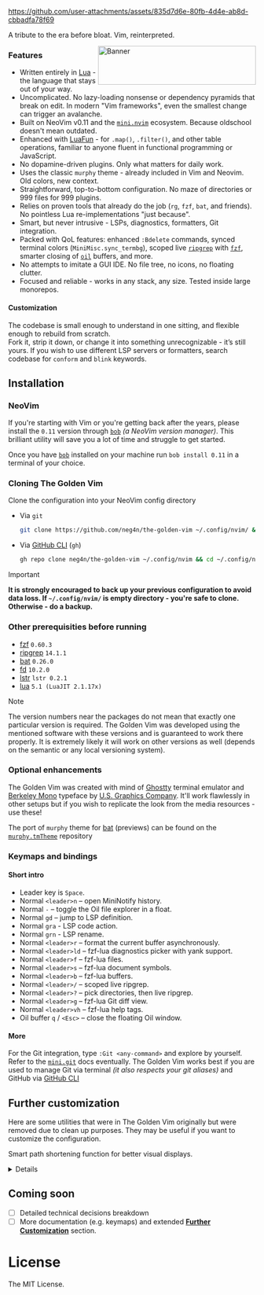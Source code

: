 


https://github.com/user-attachments/assets/835d7d6e-80fb-4d4e-ab8d-cbbadfa78f69


A tribute to the era before bloat. Vim, reinterpreted.

<img width="321" height="79" alt="Banner" align="right" src="https://github.com/user-attachments/assets/e011a56b-4d03-4a18-b73b-e572e8064956" />



### Features

- Written entirely in [Lua][lua] - the language that stays out of your way.
- Uncomplicated. No lazy-loading nonsense or dependency pyramids that break on edit. In modern "Vim frameworks", even the smallest change can trigger an avalanche.
- Built on NeoVim v0.11 and the [`mini.nvim`](https://github.com/echasnovski/mini.nvim) ecosystem. Because oldschool doesn't mean outdated.
- Enhanced with [LuaFun][luafun] - for `.map()`, `.filter()`, and other table operations, familiar to anyone fluent in functional programming or JavaScript.
- No dopamine-driven plugins. Only what matters for daily work.
- Uses the classic `murphy` theme - already included in Vim and Neovim. Old colors, new context.
- Straightforward, top-to-bottom configuration. No maze of directories or 999 files for 999 plugins.
- Relies on proven tools that already do the job (`rg`, `fzf`, `bat`, and friends). No pointless Lua re-implementations "just because".
- Smart, but never intrusive - LSPs, diagnostics, formatters, Git integration.
- Packed with QoL features: enhanced `:Bdelete` commands, synced terminal colors (`MiniMisc.sync_termbg`), scoped live [`ripgrep`][ripgrep] with [`fzf`][fzf], smarter closing of [`oil`][oil] buffers, and more.
- No attempts to imitate a GUI IDE. No file tree, no icons, no floating clutter.
- Focused and reliable - works in any stack, any size. Tested inside large monorepos.

#### Customization

The codebase is small enough to understand in one sitting, and flexible enough to rebuild from scratch.  
Fork it, strip it down, or change it into something unrecognizable - it’s still yours.
If you wish to use different LSP servers or formatters, search codebase for `conform` and `blink` keywords.

## Installation

### NeoVim

If you're starting with Vim or you're getting back after the years, please install the `0.11` version through [`bob`][bob] _(a NeoVim version manager)_. This brilliant utility will save you a lot of time and struggle to get started.

Once you have [`bob`][bob] installed on your machine run `bob install 0.11` in a terminal of your choice.

### Cloning The Golden Vim

Clone the configuration into your NeoVim config directory

- Via `git`
    ```bash
    git clone https://github.com/neg4n/the-golden-vim ~/.config/nvim/ && cd ~/.config/nvim/
    ```
- Via [GitHub CLI][gh] (`gh`)
    ```bash
    gh repo clone neg4n/the-golden-vim ~/.config/nvim && cd ~/.config/nvim
    ```

> [!IMPORTANT]
> **It is strongly encouraged to back up your previous configuration to avoid data loss. If `~/.config/nvim/` is empty directory - you're safe to clone. Otherwise - do a backup.**

### Other prerequisities before running 

- [fzf][fzf] `0.60.3` 
- [ripgrep][ripgrep] `14.1.1`
- [bat][bat] `0.26.0`
- [fd][fd] `10.2.0`
- [lstr][lstr] `lstr 0.2.1`
- [lua][lua] `5.1 (LuaJIT 2.1.17x)` 

> [!NOTE]
> The version numbers near the packages do not mean that exactly one particular version is required. The Golden Vim was developed using the mentioned software with these versions and is guaranteed to work there properly. It is extremely likely it will work on other versions as well (depends on the semantic or any local versioning system).

### Optional enhancements

The Golden Vim was created with mind of [Ghostty][ghostty] terminal emulator and [Berkeley Mono][berkeleymono] typeface by [U.S. Graphics Company][usgraphics]. It'll work flawlessly in other setups but if you wish to replicate the look from the media resources - use these!

The port of `murphy` theme for [bat][bat] (previews) can be found on the [`murphy.tmTheme`](https://github.com/neg4n/murphy.tmTheme) repository

### Keymaps and bindings

#### Short intro

- Leader key is `Space`.
- Normal `<leader>n` – open MiniNotify history.
- Normal `-` – toggle the Oil file explorer in a float.
- Normal `gd` – jump to LSP definition.
- Normal `gra` - LSP code action.
- Normal `grn` - LSP rename.
- Normal `<leader>r` – format the current buffer asynchronously.
- Normal `<leader>ld` – fzf-lua diagnostics picker with yank support.
- Normal `<leader>f` – fzf-lua files.
- Normal `<leader>s` – fzf-lua document symbols.
- Normal `<leader>b` – fzf-lua buffers.
- Normal `<leader>/` – scoped live ripgrep.
- Normal `<leader>?` – pick directories, then live ripgrep.
- Normal `<leader>g` – fzf-lua Git diff view.
- Normal `<leader>vh` – fzf-lua help tags.
- Oil buffer `q` / `<Esc>` – close the floating Oil window.

#### More 

For the Git integration, type `:Git <any-command>` and explore by yourself. Refer to the [`mini.git`](https://github.com/nvim-mini/mini-git) docs eventually. The Golden Vim works best if you are used to manage Git via terminal _(it also respects your git aliases)_ and GitHub via [GitHub CLI](https://cli.github.com)

## Further customization

Here are some utilities that were in The Golden Vim originally but were removed due to clean up purposes. They may be useful if you want to customize the configuration.

<summary>

Smart path shortening function for better visual displays. 

<details>

```lua
F.path = (function()
  local FP = {}

  ---@class ShortenOpts
  ---@field keep_last integer?  -- how many last segments to keep unshortened (default 1)
  ---@field preserve_tilde boolean? -- keep leading "~" untouched (default true)
  ---@field preserve_dot_segments boolean? -- keep "." and ".." untouched (default true)

  ---@param path string
  ---@param opts ShortenOpts|nil
  ---@return string
  FP.shorten = function(path, opts)
    assert(type(path) == "string", "path must be a string")
    -- Add more validation here (opts)?

    opts = opts or {}
    local keep_last = opts.keep_last or 1
    local preserve_tilde = opts.preserve_tilde ~= false
    local preserve_dot_segments = opts.preserve_dot_segments ~= false

    if path == "" or path == "/" then
      return path
    end

    local is_abs = path:sub(1, 1) == "/"
    local has_trailing = path:sub(-1) == "/" and path ~= "/"

    local parts = {}
    for seg in path:gmatch "[^/]+" do
      table.insert(parts, seg)
    end
    local n = #parts
    if n == 0 then
      return is_abs and "/" or ""
    end

    local mapped = fun.iter(parts):enumerate():map(function(i, seg)
      if i > n - keep_last then
        return seg
      end

      if preserve_dot_segments and (seg == "." or seg == "..") then
        return seg
      end

      if preserve_tilde and i == 1 and seg == "~" then
        return seg
      end

      return seg:sub(1, 1)
    end)

    local joined = mapped:reduce(function(acc, seg)
      if acc == "" then
        return seg
      else
        return acc .. "/" .. seg
      end
    end, "")

    if is_abs then
      joined = "/" .. joined
    end
    if has_trailing then
      joined = joined .. "/"
    end
    return joined
  end

  return FP
end)()
```

</details>

</summary>

## Coming soon

- [ ] Detailed technical decisions breakdown
- [ ] More documentation (e.g. keymaps) and extended [**Further Customization**](#further-customization) section. 

# License

The MIT License.

[bob]: https://github.com/MordechaiHadad/bob 
[fzf]: https://github.com/junegunn/fzf
[ripgrep]: https://github.com/BurntSushi/ripgrep
[bat]: https://github.com/sharkdp/bat
[fd]: https://github.com/sharkdp/fd
[lstr]: https://github.com/bgreenwell/lstr
[lua]: https://lua.org/
[gh]: https://cli.github.com/
[luafun]: https://luafun.github.io/ 
[oil]: https://github.com/stevearc/oil.nvim 
[ghostty]: https://ghostty.org/
[berkeleymono]: https://usgraphics.com/products/berkeley-mono
[usgraphics]: https://usgraphics.com/
